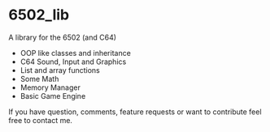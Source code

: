 # 6502_lib
A library for the 6502 (and C64)

* OOP like classes and inheritance
* C64 Sound, Input and Graphics
* List and array functions
* Some Math
* Memory Manager
* Basic Game Engine

If you have question, comments, feature requests or want to contribute feel free to contact me.


